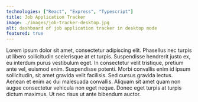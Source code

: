 ```yaml
---
technologies: ["React", "Express", "Typescript"]
title: Job Application Tracker
image: ./images/job-tracker-desktop.jpg
alt: dashboard of job application tracker in desktop mode
featured: true
---
```


Lorem ipsum dolor sit amet, consectetur adipiscing elit. Phasellus nec
turpis ut libero sollicitudin scelerisque at et turpis. Suspendisse
hendrerit justo ex, eu interdum purus vestibulum eget. In consectetur velit
tristique, pretium ante vel, euismod enim. Suspendisse potenti. Morbi
convallis enim id ipsum sollicitudin, sit amet gravida velit facilisis. Sed
cursus gravida lectus. Aenean et enim ac dui malesuada convallis. Aliquam
sit amet quam non augue consectetur vehicula non eget neque. Donec eget
turpis at turpis dictum maximus. Ut nec risus ut ante bibendum auctor.
